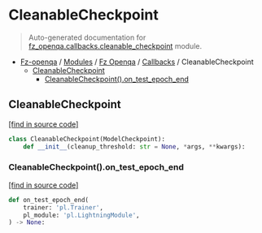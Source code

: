 # CleanableCheckpoint

> Auto-generated documentation for [fz_openqa.callbacks.cleanable_checkpoint](blob/master/fz_openqa/callbacks/cleanable_checkpoint.py) module.

- [Fz-openqa](../../README.md#fz-openqa-index) / [Modules](../../MODULES.md#fz-openqa-modules) / [Fz Openqa](../index.md#fz-openqa) / [Callbacks](index.md#callbacks) / CleanableCheckpoint
    - [CleanableCheckpoint](#cleanablecheckpoint)
        - [CleanableCheckpoint().on_test_epoch_end](#cleanablecheckpointon_test_epoch_end)

## CleanableCheckpoint

[[find in source code]](blob/master/fz_openqa/callbacks/cleanable_checkpoint.py#L7)

```python
class CleanableCheckpoint(ModelCheckpoint):
    def __init__(cleanup_threshold: str = None, *args, **kwargs):
```

### CleanableCheckpoint().on_test_epoch_end

[[find in source code]](blob/master/fz_openqa/callbacks/cleanable_checkpoint.py#L12)

```python
def on_test_epoch_end(
    trainer: 'pl.Trainer',
    pl_module: 'pl.LightningModule',
) -> None:
```
